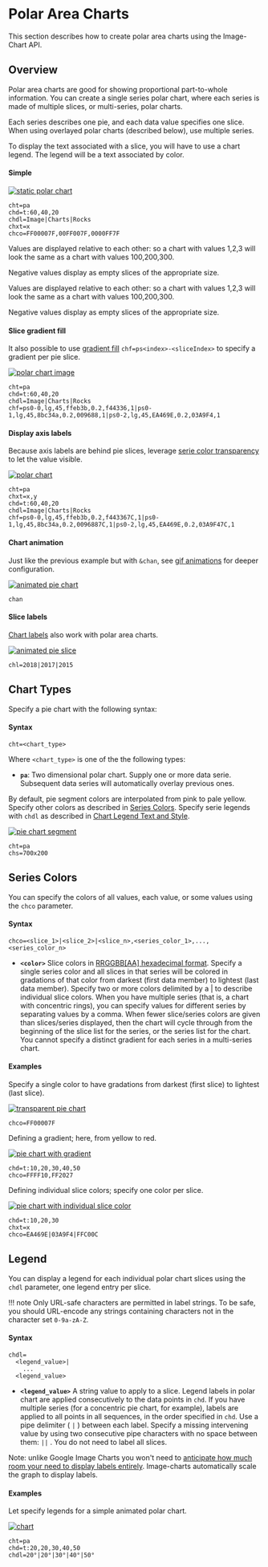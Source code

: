 # Polar Area Charts

This section describes how to create polar area charts using the Image-Chart API.

## Overview

Polar area charts are good for showing proportional part-to-whole information. You can create a single series polar chart, where each series is made of multiple slices, or multi-series, polar charts.

Each series describes one pie, and each data value specifies one slice. When using overlayed polar charts (described below), use multiple series.

To display the text associated with a slice, you will have to use a chart legend. The legend will be a text associated by color.

#### Simple

[![static polar chart](https://image-charts.com/chart?chd=t%3A60%2C40%2C20&chdl=Image%7CCharts%7CRocks&chs=700x200&cht=pa&icac=documentation&icretina=1&ichm=8db5a5da53185816953cacb1eefa71298393aadff9b353bb2b3b606896381f33)](https://editor.image-charts.com/chart?chd=t%3A60%2C40%2C20&chdl=Image%7CCharts%7CRocks&chs=700x200&cht=pa&icac=documentation&icretina=1&ichm=8db5a5da53185816953cacb1eefa71298393aadff9b353bb2b3b606896381f33)

```
cht=pa
chd=t:60,40,20
chdl=Image|Charts|Rocks
chxt=x
chco=FF00007F,00FF007F,0000FF7F
```

Values are displayed relative to each other: so a chart with values 1,2,3 will look the same as a chart with values 100,200,300.

Negative values display as empty slices of the appropriate size.

Values are displayed relative to each other: so a chart with values 1,2,3 will look the same as a chart with values 100,200,300.

Negative values display as empty slices of the appropriate size.

#### Slice gradient fill

It also possible to use [gradient fill](/reference/background-fill/#gradient-fills) `chf=ps<index>-<sliceIndex>` to specify a gradient per pie slice.

[![polar chart image](https://image-charts.com/chart?chd=t%3A60%2C40%2C20&chdl=Image%7CCharts%7CRocks&chf=ps0-0%2Clg%2C45%2Cffeb3b%2C0.2%2Cf44336%2C1%7Cps0-1%2Clg%2C45%2C8bc34a%2C0.2%2C009688%2C1%7Cps0-2%2Clg%2C45%2CEA469E%2C0.2%2C03A9F4%2C1&chs=700x200&cht=pa&icac=documentation&icretina=1&ichm=016dd83420df423b45996ec1ef2f3a5ab5808a80d3699bcee3c48b14c720ba92)](https://editor.image-charts.com/chart?chd=t%3A60%2C40%2C20&chdl=Image%7CCharts%7CRocks&chf=ps0-0%2Clg%2C45%2Cffeb3b%2C0.2%2Cf44336%2C1%7Cps0-1%2Clg%2C45%2C8bc34a%2C0.2%2C009688%2C1%7Cps0-2%2Clg%2C45%2CEA469E%2C0.2%2C03A9F4%2C1&chs=700x200&cht=pa&icac=documentation&icretina=1&ichm=016dd83420df423b45996ec1ef2f3a5ab5808a80d3699bcee3c48b14c720ba92)

```
cht=pa
chd=t:60,40,20
chdl=Image|Charts|Rocks
chf=ps0-0,lg,45,ffeb3b,0.2,f44336,1|ps0-1,lg,45,8bc34a,0.2,009688,1|ps0-2,lg,45,EA469E,0.2,03A9F4,1
```

#### Display axis labels

Because axis labels are behind pie slices, leverage [serie color transparency](/reference/color-format) to let the value visible.

[![polar chart](https://image-charts.com/chart?chd=t%3A60%2C40%2C20&chdl=Image%7CCharts%7CRocks&chf=ps0-0%2Clg%2C45%2Cffeb3b%2C0.2%2Cf443367C%2C1%7Cps0-1%2Clg%2C45%2C8bc34a%2C0.2%2C0096887C%2C1%7Cps0-2%2Clg%2C45%2CEA469E%2C0.2%2C03A9F47C%2C1&chs=700x200&cht=pa&chxt=x%2Cy&icac=documentation&icretina=1&ichm=0714cbfaa55e7ab49888ee16b2047a3bc00c58f75273fb045ed51e043b43c2b8)](https://editor.image-charts.com/chart?chd=t%3A60%2C40%2C20&chdl=Image%7CCharts%7CRocks&chf=ps0-0%2Clg%2C45%2Cffeb3b%2C0.2%2Cf443367C%2C1%7Cps0-1%2Clg%2C45%2C8bc34a%2C0.2%2C0096887C%2C1%7Cps0-2%2Clg%2C45%2CEA469E%2C0.2%2C03A9F47C%2C1&chs=700x200&cht=pa&chxt=x%2Cy&icac=documentation&icretina=1&ichm=0714cbfaa55e7ab49888ee16b2047a3bc00c58f75273fb045ed51e043b43c2b8)

```
cht=pa
chxt=x,y
chd=t:60,40,20
chdl=Image|Charts|Rocks
chf=ps0-0,lg,45,ffeb3b,0.2,f443367C,1|ps0-1,lg,45,8bc34a,0.2,0096887C,1|ps0-2,lg,45,EA469E,0.2,03A9F47C,1
```

#### Chart animation

Just like the previous example but with `&chan`, see [gif animations](/reference/animation/) for deeper configuration.

[![animated pie chart](https://image-charts.com/chart?chan&chd=t%3A60%2C40%2C20&chdl=Image%7CCharts%7CRocks&chf=ps0-0%2Clg%2C45%2Cffeb3b%2C0.2%2Cf443367C%2C1%7Cps0-1%2Clg%2C45%2C8bc34a%2C0.2%2C0096887C%2C1%7Cps0-2%2Clg%2C45%2CEA469E%2C0.2%2C03A9F47C%2C1&chs=700x200&cht=pa&chxt=x%2Cy&icac=documentation&icretina=1&ichm=0e3d216ea7cffd4a1391de962b13d67f7bd24507e4423ffd62d4e93530065ef1)](https://editor.image-charts.com/chart?chan&chd=t%3A60%2C40%2C20&chdl=Image%7CCharts%7CRocks&chf=ps0-0%2Clg%2C45%2Cffeb3b%2C0.2%2Cf443367C%2C1%7Cps0-1%2Clg%2C45%2C8bc34a%2C0.2%2C0096887C%2C1%7Cps0-2%2Clg%2C45%2CEA469E%2C0.2%2C03A9F47C%2C1&chs=700x200&cht=pa&chxt=x%2Cy&icac=documentation&icretina=1&ichm=0e3d216ea7cffd4a1391de962b13d67f7bd24507e4423ffd62d4e93530065ef1)

```
chan
```

#### Slice labels

[Chart labels](/reference/chart-label) also work with polar area charts.

[![animated pie slice](https://image-charts.com/chart?chan&chd=t%3A60%2C40%2C20&chdl=Image%7CCharts%7CRocks&chf=ps0-0%2Clg%2C45%2Cffeb3b%2C0.2%2Cf443367C%2C1%7Cps0-1%2Clg%2C45%2C8bc34a%2C0.2%2C0096887C%2C1%7Cps0-2%2Clg%2C45%2CEA469E%2C0.2%2C03A9F47C%2C1&chl=2018%7C2017%7C2015&chs=700x300&cht=pa&chxt=x%2Cy&icac=documentation&icretina=1&ichm=83b5dbf20882973ca97722534a31ff8ec256169180c6abf4544a0a7fb36389a6)](https://editor.image-charts.com/chart?chan&chd=t%3A60%2C40%2C20&chdl=Image%7CCharts%7CRocks&chf=ps0-0%2Clg%2C45%2Cffeb3b%2C0.2%2Cf443367C%2C1%7Cps0-1%2Clg%2C45%2C8bc34a%2C0.2%2C0096887C%2C1%7Cps0-2%2Clg%2C45%2CEA469E%2C0.2%2C03A9F47C%2C1&chl=2018%7C2017%7C2015&chs=700x300&cht=pa&chxt=x%2Cy&icac=documentation&icretina=1&ichm=83b5dbf20882973ca97722534a31ff8ec256169180c6abf4544a0a7fb36389a6)

```
chl=2018|2017|2015
```

## Chart Types

Specify a pie chart with the following syntax:

#### Syntax

```
cht=<chart_type>
```

Where `<chart_type>` is one of the the following types:

- **`pa`**: Two dimensional polar chart. Supply one or more data serie. Subsequent data series will automatically overlay previous ones.

By default, pie segment colors are interpolated from pink to pale yellow. Specify other colors as described in [Series Colors](#series-colors). Specify serie legends with `chdl` as described in [Chart Legend Text and Style](/reference/legend-text-and-style).

[![pie chart segment](https://image-charts.com/chart?chd=s%3AUf9a&chdl=January%7CFebruary%7CMarch%7CApril&chs=700x200&cht=pa&icac=documentation&icretina=1&ichm=1bb8da74168a75b186b57e5982954dda93746b61b824bc7a9938f0e8288f3c4f)](https://editor.image-charts.com/chart?chd=s%3AUf9a&chdl=January%7CFebruary%7CMarch%7CApril&chs=700x200&cht=pa&icac=documentation&icretina=1&ichm=1bb8da74168a75b186b57e5982954dda93746b61b824bc7a9938f0e8288f3c4f)

```
cht=pa
chs=700x200
```

## Series Colors

You can specify the colors of all values, each value, or some values using the `chco` parameter.

#### Syntax

```
chco=<slice_1>|<slice_2>|<slice_n>,<series_color_1>,...,<series_color_n>
```

- **`<color>`** Slice colors in [RRGGBB[AA] hexadecimal format](/reference/color-format). Specify a single series color and all slices in that series will be colored in gradations of that color from darkest (first data member) to lightest (last data member). Specify two or more colors delimited by a | to describe individual slice colors. When you have multiple series (that is, a chart with concentric rings), you can specify values for different series by separating values by a comma. When fewer slice/series colors are given than slices/series displayed, then the chart will cycle through from the beginning of the slice list for the series, or the series list for the chart. You cannot specify a distinct gradient for each series in a multi-series chart.


#### Examples

Specify a single color to have gradations from darkest (first slice) to lightest (last slice).

[![transparent pie chart](https://image-charts.com/chart?chco=FF00007F&chd=s%3AHellobla&chs=700x200&cht=pa&icac=documentation&icretina=1&ichm=58e610d80d377c7cbf4ef250cd69b943a735f0200234344b33adf05c55e4d33d)](https://editor.image-charts.com/chart?chco=FF00007F&chd=s%3AHellobla&chs=700x200&cht=pa&icac=documentation&icretina=1&ichm=58e610d80d377c7cbf4ef250cd69b943a735f0200234344b33adf05c55e4d33d)

```
chco=FF00007F
```

Defining a gradient; here, from yellow to red.

[![pie chart with gradient](https://image-charts.com/chart?chco=FFFF10%2CFF2027&chd=t%3A10%2C20%2C30%2C40%2C50&chs=700x200&cht=pa&icac=documentation&icretina=1&ichm=dccdfe5809f319f327267778e0b4e68f077d82a0d28712fa154a1097d45bc99f)](https://editor.image-charts.com/chart?chco=FFFF10%2CFF2027&chd=t%3A10%2C20%2C30%2C40%2C50&chs=700x200&cht=pa&icac=documentation&icretina=1&ichm=dccdfe5809f319f327267778e0b4e68f077d82a0d28712fa154a1097d45bc99f)

```
chd=t:10,20,30,40,50
chco=FFFF10,FF2027
```


Defining individual slice colors; specify one color per slice.

[![pie chart with individual slice color](https://image-charts.com/chart?chco=EA469E7C%7C03A9F47C%7CFFC00C7C&chd=t%3A10%2C20%2C30&chs=700x200&cht=pa&chxt=x&icac=documentation&icretina=1&ichm=a0ffea9f3aa158e3dc9ff7ce6e7c820b85860b4976c125ac7c296a153474e477)](https://editor.image-charts.com/chart?chco=EA469E7C%7C03A9F47C%7CFFC00C7C&chd=t%3A10%2C20%2C30&chs=700x200&cht=pa&chxt=x&icac=documentation&icretina=1&ichm=a0ffea9f3aa158e3dc9ff7ce6e7c820b85860b4976c125ac7c296a153474e477)

```
chd=t:10,20,30
chxt=x
chco=EA469E|03A9F4|FFC00C
```


<!--Finally, here's a overlayed polar chart that includes both series colors and individual slice colors. The chart has two concentric data series. In human-readable form, the colors are chco=blue|yellow|green,blue|pink. The comma breaks this into two series:

- orange|yellow|green - One color defined for each slice.
- blue|pink - Alternating blue and yellow slices.

[![](https://image-charts.com/chart?chco=FF80087C|FFBF0C7C|11B11B7C,03A9F47C|EA469E7C&chd=s:eYY,ORVM&chdl=1|2|3|4|5|6|7&chs=700x200&cht=pa&icac=fgribreau&icretina=1&ichm=c6fb0915980511a99ffeba917936f093f49ac083459d5a75736f988a36468840)](https://editor.image-charts.com/chart?chco=FF80087C|FFBF0C7C|11B11B7C,03A9F47C|EA469E7C&chd=s:eYY,ORVM&chdl=1|2|3|4|5|6|7&chs=700x200&cht=pa&icac=fgribreau&icretina=1&ichm=c6fb0915980511a99ffeba917936f093f49ac083459d5a75736f988a36468840)

```
chd=s:eYY,ORVM
chco=FF8008|FFBF0C|11B11B,03A9F4|EA469E
```-->


## Legend

You can display a legend for each individual polar chart slices using the `chdl` parameter, one legend entry per slice.

!!! note
    Only URL-safe characters are permitted in label strings. To be safe, you should URL-encode any strings containing characters not in the character set `0-9a-zA-Z`.

#### Syntax

```
chdl=
  <legend_value>|
    ...
  <legend_value>
```

- **`<legend_value>`** A string value to apply to a slice. Legend labels in polar chart are applied consecutively to the data points in `chd`. If you have multiple series (for a concentric pie chart, for example), labels are applied to all points in all sequences, in the order specified in `chd`. Use a pipe delimiter ( `|` ) between each label. Specify a missing intervening value by using two consecutive pipe characters with no space between them: `||` . You do not need to label all slices.

Note: unlike Google Image Charts you won't need to [anticipate how much room your need to display labels entirely](https://developers.google.com/chart/image/docs/gallery/pie_charts#pie_chart_label). Image-charts automatically scale the graph to display labels.

#### Examples

Let specify legends for a simple animated polar chart.

[![chart](https://image-charts.com/chart?cht=pa&chs=700x200&chd=t:20,20,30,40,50&chdl=20°|20°|30°|40°|50°&chxt=x&chco=FF80087C&chan)](https://editor.image-charts.com/chart?cht=pa&chs=700x200&chd=t:20,20,30,40,50&chdl=20°|20°|30°|40°|50°&chxt=x&chco=FF80087C&chan)

```
cht=pa
chd=t:20,20,30,40,50
chdl=20°|20°|30°|40°|50°
```
